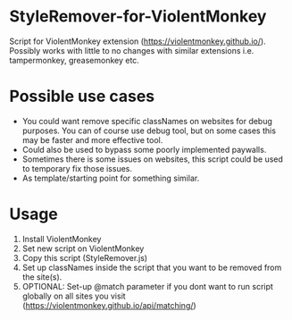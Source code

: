 # StyleRemover-for-ViolentMonkey
Script for ViolentMonkey extension (https://violentmonkey.github.io/).
Possibly works with little to no changes with similar extensions i.e. tampermonkey, greasemonkey etc.

# Possible use cases
- You could want remove specific classNames on websites for debug purposes. You can of course use debug tool, but on some cases this may be faster and more effective tool. 
- Could also be used to bypass some poorly implemented paywalls.
- Sometimes there is some issues on websites, this script could be used to temporary fix those issues.
- As template/starting point for something similar.

# Usage
1. Install ViolentMonkey
2. Set new script on ViolentMonkey
3. Copy this script (StyleRemover.js)
4. Set up classNames inside the script that you want to be removed from the site(s).
5. OPTIONAL: Set-up @match parameter if you dont want to run script globally on all sites you visit (https://violentmonkey.github.io/api/matching/)
